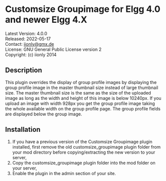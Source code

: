 Customsize Groupimage for Elgg 4.0 and newer Elgg 4.X
=====================================================

Latest Version: 4.0.0  
Released: 2022-05-17  
Contact: iionly@gmx.de  
License: GNU General Public License version 2  
Copyright: (c) iionly 2014


Description
-----------

This plugin overrides the display of group profile images by displaying the group profile image in the master thumbnail size instead of large thumbnail size. The master thumbnail size is the same as the size of the uploaded image as long as the width and height of this image is below 10240px. If you upload an image with width 928px you get the group profile image taking the whole available width on the group profile page. The group profile fields are displayed below the group image.


Installation
------------

1. If you have a previous version of the Customsize Groupimage plugin installed, first remove the old customsize_groupimage plugin folder from your mod directory before copying/extracting the new version to your server,
2. Copy the customsize_groupimage plugin folder into the mod folder on your server,
3. Enable the plugin in the admin section of your site.
